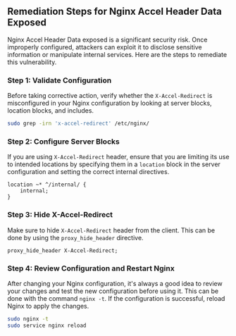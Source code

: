 

## Remediation Steps for Nginx Accel Header Data Exposed

Nginx Accel Header Data exposed is a significant security risk. Once improperly configured, attackers can exploit it to disclose sensitive information or manipulate internal services. Here are the steps to remediate this vulnerability.

### Step 1: Validate Configuration
Before taking corrective action, verify whether the `X-Accel-Redirect` is misconfigured in your Nginx configuration by looking at server blocks, location blocks, and includes. 

```bash
sudo grep -irn 'x-accel-redirect' /etc/nginx/
```

### Step 2: Configure Server Blocks
If you are using `X-Accel-Redirect` header, ensure that you are limiting its use to intended locations by specifying them in a `location` block in the server configuration and setting the correct internal directives.

```nginx
location ~* ^/internal/ {
    internal;
}
```
### Step 3: Hide X-Accel-Redirect
Make sure to hide `X-Accel-Redirect` header from the client. This can be done by using the `proxy_hide_header` directive.

```nginx
proxy_hide_header X-Accel-Redirect;
```

### Step 4: Review Configuration and Restart Nginx
After changing your Nginx configuration, it's always a good idea to review your changes and test the new configuration before using it. This can be done with the command `nginx -t`. If the configuration is successful, reload Nginx to apply the changes.

```bash
sudo nginx -t
sudo service nginx reload
```